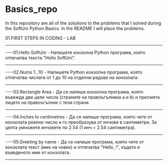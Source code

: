 # Basics_repo
In this repository are all of the solutions to the problems that I solved during the SoftUni Python Basics.
In the README I will place the problems.

01.FIRST STEPS IN CODING - LAB
_____________________________________________________________________________________________________________________________________________________________________________________________________________________________
----01.Hello SoftUni - Напишете конзолна Python програма, която отпечатва текста "Hello SoftUni".
_____________________________________________________________________________________________________________________________________________________________________________________________________________________________
----02.Nums 1...10 - Напишете Python конзолна програма, която отпечатва числата от 1 до 10 на отделни редове на конзолата.
_____________________________________________________________________________________________________________________________________________________________________________________________________________________________
----03.Rectangle Area - Да се напише конзолна програма, която въвежда две цели числа (страните на правоъгълника a и b) и пресмята лицето на правоъгълник с тези страни.
_____________________________________________________________________________________________________________________________________________________________________________________________________________________________
----04.Inches to centimetres - Да се напише програма, която чете от конзолата реално число и го преобразува от инчове в сантиметри. За целта умножете инчовете по 2.54 (1 инч = 2.54 сантиметра).
_____________________________________________________________________________________________________________________________________________________________________________________________________________________________
----05.Greeting by name - Да се напише програма, която чете от конзолата текст (име на човек) и отпечатва "Hello, <name>!", където <name> е въведеното име от конзолата.
_____________________________________________________________________________________________________________________________________________________________________________________________________________________________
